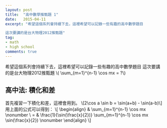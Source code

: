 ```yaml
---
layout: post
title:  "高中數學推甄題 1"
date:   2015-04-11
excerpt: "希望這個系列會持續下去，這裡希望可以記錄一些有趣的高中數學題目

這次要講的是台大物理2012推甄題"
tag:
- math
- high school
comments: true
---
```

希望這個系列會持續下去，這裡希望可以記錄一些有趣的高中數學題目
這次要講的是台大物理2012推甄題
\\( \sum_{m=1}^{n-1} \cos mx = ?\\)

## 高中法: 積化和差
首先複習一下積化和差，這裡會用到。
\\[2\cos a \sin b = \sin(a+b) - \sin(a-b)\\]
用上面的公式可以得到：
\\[ \begin{align} 
& \sum_{m=1}^{n-1} \cos mx \nonumber \\
 = & \frac{1}{\sin(\frac{x}{2})} \sum_{m=1}^{n-1} \cos mx \sin(\frac{x}{2}) \nonumber
 \end{align} \\]
